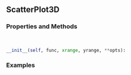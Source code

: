 ## <a id="McUtils.Plots.Plots.ScatterPlot3D">ScatterPlot3D</a>


### Properties and Methods
<a id="McUtils.Plots.Plots.ScatterPlot3D.__init__">&nbsp;</a>
```python
__init__(self, func, xrange, yrange, **opts): 
```

### Examples
